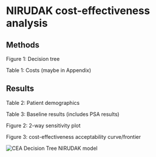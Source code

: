 # NIRUDAK cost-effectiveness analysis

## Methods

Figure 1: Decision tree

Table 1: Costs (maybe in Appendix)

## Results

Table 2: Patient demographics

Table 3: Baseline results (includes PSA results)

Figure 2: 2-way sensitivity plot

Figure 3: cost-effectiveness acceptability curve/frontier

![CEA Decision Tree NIRUDAK model](https://github.com/lokhandle/NIRUDAK-CEA/assets/82421049/58148a4d-c032-4d16-82da-7f0369ea8b28)
